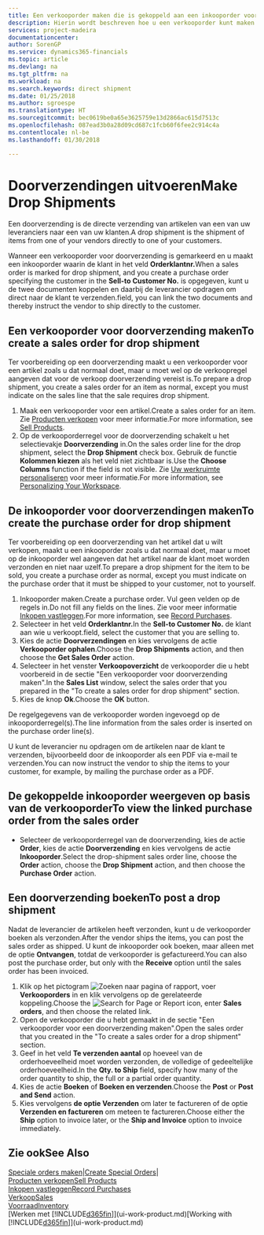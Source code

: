 ```yaml
---
title: Een verkooporder maken die is gekoppeld aan een inkooporder voor een directe verzending | Microsoft Docs
description: Hierin wordt beschreven hoe u een verkooporder kunt maken die is gekoppeld aan een inkooporder om verzending direct van de leverancier naar de klant mogelijk te maken.
services: project-madeira
documentationcenter: 
author: SorenGP
ms.service: dynamics365-financials
ms.topic: article
ms.devlang: na
ms.tgt_pltfrm: na
ms.workload: na
ms.search.keywords: direct shipment
ms.date: 01/25/2018
ms.author: sgroespe
ms.translationtype: HT
ms.sourcegitcommit: bec0619be0a65e3625759e13d2866ac615d7513c
ms.openlocfilehash: 087ead3b0a28d09cd687c1fcb60f6fee2c914c4a
ms.contentlocale: nl-be
ms.lasthandoff: 01/30/2018

---
```

# <a name="make-drop-shipments"></a><span data-ttu-id="a9e70-103">Doorverzendingen uitvoeren</span><span class="sxs-lookup"><span data-stu-id="a9e70-103">Make Drop Shipments</span></span>
<span data-ttu-id="a9e70-104">Een doorverzending is de directe verzending van artikelen van een van uw leveranciers naar een van uw klanten.</span><span class="sxs-lookup"><span data-stu-id="a9e70-104">A drop shipment is the shipment of items from one of your vendors directly to one of your customers.</span></span>

<span data-ttu-id="a9e70-105">Wanneer een verkooporder voor doorverzending is gemarkeerd en u maakt een inkooporder waarin de klant in het veld **Orderklantnr.**</span><span class="sxs-lookup"><span data-stu-id="a9e70-105">When a sales order is marked for drop shipment, and you create a purchase order specifying the customer in the **Sell-to Customer No.**</span></span> <span data-ttu-id="a9e70-106">is opgegeven, kunt u de twee documenten koppelen en daarbij de leverancier opdragen om direct naar de klant te verzenden.</span><span class="sxs-lookup"><span data-stu-id="a9e70-106">field, you can link the two documents and thereby instruct the vendor to ship directly to the customer.</span></span>

## <a name="to-create-a-sales-order-for-drop-shipment"></a><span data-ttu-id="a9e70-107">Een verkooporder voor doorverzending maken</span><span class="sxs-lookup"><span data-stu-id="a9e70-107">To create a sales order for drop shipment</span></span>
<span data-ttu-id="a9e70-108">Ter voorbereiding op een doorverzending maakt u een verkooporder voor een artikel zoals u dat normaal doet, maar u moet wel op de verkoopregel aangeven dat voor de verkoop doorverzending vereist is.</span><span class="sxs-lookup"><span data-stu-id="a9e70-108">To prepare a drop shipment, you create a sales order for an item as normal, except you must indicate on the sales line that the sale requires drop shipment.</span></span>

1. <span data-ttu-id="a9e70-109">Maak een verkooporder voor een artikel.</span><span class="sxs-lookup"><span data-stu-id="a9e70-109">Create a sales order for an item.</span></span> <span data-ttu-id="a9e70-110">Zie [Producten verkopen](sales-how-sell-products.md) voor meer informatie.</span><span class="sxs-lookup"><span data-stu-id="a9e70-110">For more information, see [Sell Products](sales-how-sell-products.md).</span></span>
2. <span data-ttu-id="a9e70-111">Op de verkooporderregel voor de doorverzending schakelt u het selectievakje **Doorverzending** in.</span><span class="sxs-lookup"><span data-stu-id="a9e70-111">On the sales order line for the drop shipment, select the **Drop Shipment** check box.</span></span> <span data-ttu-id="a9e70-112">Gebruik de functie **Kolommen kiezen** als het veld niet zichtbaar is.</span><span class="sxs-lookup"><span data-stu-id="a9e70-112">Use the **Choose Columns** function if the field is not visible.</span></span> <span data-ttu-id="a9e70-113">Zie [Uw werkruimte personaliseren](ui-personalization-user.md) voor meer informatie.</span><span class="sxs-lookup"><span data-stu-id="a9e70-113">For more information, see [Personalizing Your Workspace](ui-personalization-user.md).</span></span>

## <a name="to-create-the-purchase-order-for-drop-shipment"></a><span data-ttu-id="a9e70-114">De inkooporder voor doorverzendingen maken</span><span class="sxs-lookup"><span data-stu-id="a9e70-114">To create the purchase order for drop shipment</span></span>
<span data-ttu-id="a9e70-115">Ter voorbereiding op een doorverzending van het artikel dat u wilt verkopen, maakt u een inkooporder zoals u dat normaal doet, maar u moet op de inkooporder wel aangeven dat het artikel naar de klant moet worden verzonden en niet naar uzelf.</span><span class="sxs-lookup"><span data-stu-id="a9e70-115">To prepare a drop shipment for the item to be sold, you create a purchase order as normal, except you must indicate on the purchase order that it must be shipped to your customer, not to yourself.</span></span>

1. <span data-ttu-id="a9e70-116">Inkooporder maken.</span><span class="sxs-lookup"><span data-stu-id="a9e70-116">Create a purchase order.</span></span> <span data-ttu-id="a9e70-117">Vul geen velden op de regels in.</span><span class="sxs-lookup"><span data-stu-id="a9e70-117">Do not fill any fields on the lines.</span></span> <span data-ttu-id="a9e70-118">Zie voor meer informatie [Inkopen vastleggen](purchasing-how-record-purchases.md).</span><span class="sxs-lookup"><span data-stu-id="a9e70-118">For more information, see [Record Purchases](purchasing-how-record-purchases.md).</span></span>
2. <span data-ttu-id="a9e70-119">Selecteer in het veld **Orderklantnr.**</span><span class="sxs-lookup"><span data-stu-id="a9e70-119">In the **Sell-to Customer No.**</span></span> <span data-ttu-id="a9e70-120">de klant aan wie u verkoopt.</span><span class="sxs-lookup"><span data-stu-id="a9e70-120">field, select the customer that you are selling to.</span></span>
3. <span data-ttu-id="a9e70-121">Kies de actie **Doorverzendingen** en kies vervolgens de actie **Verkooporder ophalen**.</span><span class="sxs-lookup"><span data-stu-id="a9e70-121">Choose the **Drop Shipments** action, and then choose the **Get Sales Order** action.</span></span>
4. <span data-ttu-id="a9e70-122">Selecteer in het venster **Verkoopoverzicht** de verkooporder die u hebt voorbereid in de sectie "Een verkooporder voor doorverzending maken".</span><span class="sxs-lookup"><span data-stu-id="a9e70-122">In the **Sales List** window, select the sales order that you prepared in the "To create a sales order for drop shipment" section.</span></span>
5. <span data-ttu-id="a9e70-123">Kies de knop **Ok**.</span><span class="sxs-lookup"><span data-stu-id="a9e70-123">Choose the **OK** button.</span></span>

<span data-ttu-id="a9e70-124">De regelgegevens van de verkooporder worden ingevoegd op de inkooporderregel(s).</span><span class="sxs-lookup"><span data-stu-id="a9e70-124">The line information from the sales order is inserted on the purchase order line(s).</span></span>

<span data-ttu-id="a9e70-125">U kunt de leverancier nu opdragen om de artikelen naar de klant te verzenden, bijvoorbeeld door de inkooporder als een PDF via e-mail te verzenden.</span><span class="sxs-lookup"><span data-stu-id="a9e70-125">You can now instruct the vendor to ship the items to your customer, for example, by mailing the purchase order as a PDF.</span></span>     

## <a name="to-view-the-linked-purchase-order-from-the-sales-order"></a><span data-ttu-id="a9e70-126">De gekoppelde inkooporder weergeven op basis van de verkooporder</span><span class="sxs-lookup"><span data-stu-id="a9e70-126">To view the linked purchase order from the sales order</span></span>
* <span data-ttu-id="a9e70-127">Selecteer de verkooporderregel van de doorverzending, kies de actie **Order**, kies de actie **Doorverzending** en kies vervolgens de actie **Inkooporder**.</span><span class="sxs-lookup"><span data-stu-id="a9e70-127">Select the drop-shipment sales order line, choose the **Order** action, choose the **Drop Shipment** action, and then choose the **Purchase Order** action.</span></span>

## <a name="to-post-a-drop-shipment"></a><span data-ttu-id="a9e70-128">Een doorverzending boeken</span><span class="sxs-lookup"><span data-stu-id="a9e70-128">To post a drop shipment</span></span>
<span data-ttu-id="a9e70-129">Nadat de leverancier de artikelen heeft verzonden, kunt u de verkooporder boeken als verzonden.</span><span class="sxs-lookup"><span data-stu-id="a9e70-129">After the vendor ships the items, you can post the sales order as shipped.</span></span> <span data-ttu-id="a9e70-130">U kunt de inkooporder ook boeken, maar alleen met de optie **Ontvangen**, totdat de verkooporder is gefactureerd.</span><span class="sxs-lookup"><span data-stu-id="a9e70-130">You can also post the purchase order, but only with the **Receive** option until the sales order has been invoiced.</span></span>

1. <span data-ttu-id="a9e70-131">Klik op het pictogram ![Zoeken naar pagina of rapport](media/ui-search/search_small.png "pictogram Zoeken naar pagina of rapport"), voer **Verkooporders** in en klik vervolgens op de gerelateerde koppeling.</span><span class="sxs-lookup"><span data-stu-id="a9e70-131">Choose the ![Search for Page or Report](media/ui-search/search_small.png "Search for Page or Report icon") icon, enter **Sales orders**, and then choose the related link.</span></span>
2. <span data-ttu-id="a9e70-132">Open de verkooporder die u hebt gemaakt in de sectie "Een verkooporder voor een doorverzending maken".</span><span class="sxs-lookup"><span data-stu-id="a9e70-132">Open the sales order that you created in the "To create a sales order for a drop shipment" section.</span></span>
3. <span data-ttu-id="a9e70-133">Geef in het veld **Te verzenden aantal** op hoeveel van de orderhoeveelheid moet worden verzonden, de volledige of gedeeltelijke orderhoeveelheid.</span><span class="sxs-lookup"><span data-stu-id="a9e70-133">In the **Qty. to Ship** field, specify how many of the order quantity to ship, the full or a partial order quantity.</span></span>
4. <span data-ttu-id="a9e70-134">Kies de actie **Boeken** of **Boeken en verzenden**.</span><span class="sxs-lookup"><span data-stu-id="a9e70-134">Choose the **Post** or **Post and Send** action.</span></span>
5. <span data-ttu-id="a9e70-135">Kies vervolgens **de optie Verzenden** om later te factureren of de optie **Verzenden en factureren** om meteen te factureren.</span><span class="sxs-lookup"><span data-stu-id="a9e70-135">Choose either the **Ship** option to invoice later, or the **Ship and Invoice** option to invoice immediately.</span></span>

## <a name="see-also"></a><span data-ttu-id="a9e70-136">Zie ook</span><span class="sxs-lookup"><span data-stu-id="a9e70-136">See Also</span></span>
<span data-ttu-id="a9e70-137">[Speciale orders maken](sales-how-to-create-special-orders.md)|</span><span class="sxs-lookup"><span data-stu-id="a9e70-137">[Create Special Orders](sales-how-to-create-special-orders.md)|</span></span>  
[<span data-ttu-id="a9e70-138">Producten verkopen</span><span class="sxs-lookup"><span data-stu-id="a9e70-138">Sell Products</span></span>](sales-how-sell-products.md)  
[<span data-ttu-id="a9e70-139">Inkopen vastleggen</span><span class="sxs-lookup"><span data-stu-id="a9e70-139">Record Purchases</span></span>](purchasing-how-record-purchases.md)  
[<span data-ttu-id="a9e70-140">Verkoop</span><span class="sxs-lookup"><span data-stu-id="a9e70-140">Sales</span></span>](sales-manage-sales.md)  
[<span data-ttu-id="a9e70-141">Voorraad</span><span class="sxs-lookup"><span data-stu-id="a9e70-141">Inventory</span></span>](inventory-manage-inventory.md)  
<span data-ttu-id="a9e70-142">[Werken met [!INCLUDE[d365fin](includes/d365fin_md.md)]](ui-work-product.md)</span><span class="sxs-lookup"><span data-stu-id="a9e70-142">[Working with [!INCLUDE[d365fin](includes/d365fin_md.md)]](ui-work-product.md)</span></span>

